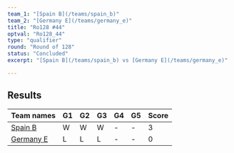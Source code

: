 ```yaml
---
team_1: "[Spain B](/teams/spain_b)"
team_2: "[Germany E](/teams/germany_e)"
title: "Ro128 #44"
optval: "Ro128_44"
type: "qualifier"
round: "Round of 128"
status: "Concluded"
excerpt: "[Spain B](/teams/spain_b) vs [Germany E](/teams/germany_e)"

---
```

## Results

| Team names | G1 | G2 | G3 | G4 | G5 | Score |
| -- | -- | -- | -- | -- | -- | -- |
| [Spain B](/teams/spain_b) | W | W | W | - | - | 3 |
| [Germany E](/teams/germany_e) | L | L | L | - | - | 0 |
